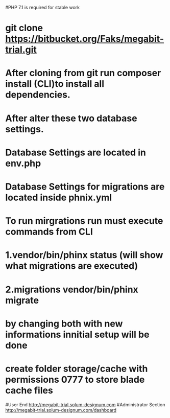 #PHP 7.1 is required for stable work
# git clone https://bitbucket.org/Faks/megabit-trial.git
# After cloning from git run composer install (CLI)to install all dependencies.
# After alter these two database settings.
# Database Settings are located in env.php
# Database Settings for migrations are located inside phnix.yml 
# To run mirgrations run must execute commands from CLI
# 1.vendor/bin/phinx status (will show what migrations are executed)
# 2.migrations vendor/bin/phinx migrate
# by changing both with new informations innitial setup will be done
# create folder storage/cache with permissions 0777 to store blade cache files
 

#User End
http://megabit-trial.solum-designum.com
#Administrator Section
http://megabit-trial.solum-designum.com/dashboard
